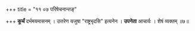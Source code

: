 +++
title = "११ ०७ परिषेचनान्तङ्"

+++
**कूर्चं** दर्भमयमासनम् ।
उत्तरेण यजुषा "राष्ट्रभृदसि" इत्यनेन ।
**उपनेता** आचार्यः ।
शेषं व्यक्तम् ॥७॥
